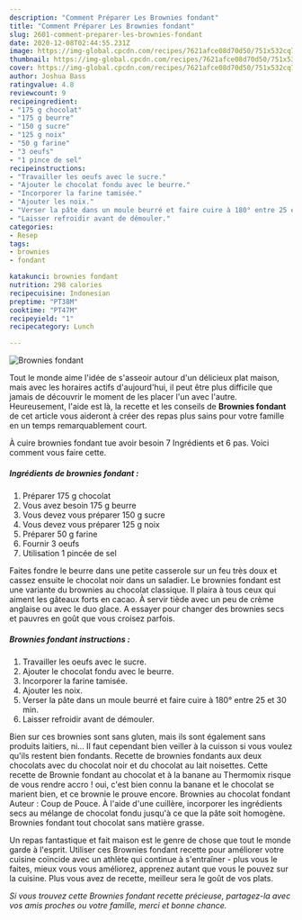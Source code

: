 ```yaml
---
description: "Comment Préparer Les Brownies fondant"
title: "Comment Préparer Les Brownies fondant"
slug: 2601-comment-preparer-les-brownies-fondant
date: 2020-12-08T02:44:55.231Z
image: https://img-global.cpcdn.com/recipes/7621afce08d70d50/751x532cq70/brownies-fondant-photo-principale-de-la-recette.jpg
thumbnail: https://img-global.cpcdn.com/recipes/7621afce08d70d50/751x532cq70/brownies-fondant-photo-principale-de-la-recette.jpg
cover: https://img-global.cpcdn.com/recipes/7621afce08d70d50/751x532cq70/brownies-fondant-photo-principale-de-la-recette.jpg
author: Joshua Bass
ratingvalue: 4.8
reviewcount: 9
recipeingredient:
- "175 g chocolat"
- "175 g beurre"
- "150 g sucre"
- "125 g noix"
- "50 g farine"
- "3 oeufs"
- "1 pince de sel"
recipeinstructions:
- "Travailler les oeufs avec le sucre."
- "Ajouter le chocolat fondu avec le beurre."
- "Incorporer la farine tamisée."
- "Ajouter les noix."
- "Verser la pâte dans un moule beurré et faire cuire à 180° entre 25 et 30 min."
- "Laisser refroidir avant de démouler."
categories:
- Resep
tags:
- brownies
- fondant

katakunci: brownies fondant 
nutrition: 298 calories
recipecuisine: Indonesian
preptime: "PT38M"
cooktime: "PT47M"
recipeyield: "1"
recipecategory: Lunch

---
```



![Brownies fondant](https://img-global.cpcdn.com/recipes/7621afce08d70d50/751x532cq70/brownies-fondant-photo-principale-de-la-recette.jpg)

Tout le monde aime l'idée de s'asseoir autour d'un délicieux plat maison, mais avec les horaires actifs d'aujourd'hui, il peut être plus difficile que jamais de découvrir le moment de les placer l'un avec l'autre. Heureusement, l'aide est là, la recette et les conseils de <strong> Brownies fondant </strong> de cet article vous aideront à créer des repas plus sains pour votre famille en un temps remarquablement court.

<!--inarticleads1-->

À cuire brownies fondant tue avoir besoin 7 Ingrédients et 6 pas. Voici comment vous faire cette.

##### Ingrédients de brownies fondant :

1. Préparer 175 g chocolat
1. Vous avez besoin 175 g beurre
1. Vous devez vous préparer 150 g sucre
1. Vous devez vous préparer 125 g noix
1. Préparer 50 g farine
1. Fournir 3 oeufs
1. Utilisation 1 pincée de sel


Faites fondre le beurre dans une petite casserole sur un feu très doux et cassez ensuite le chocolat noir dans un saladier. Le brownies fondant est une variante du brownies au chocolat classique. Il plaira à tous ceux qui aiment les gâteaux forts en cacao. À servir tiède avec un peu de crème anglaise ou avec le duo glace. A essayer pour changer des brownies secs et pauvres en goût que vous croisez parfois. 

<!--inarticleads2-->

##### Brownies fondant instructions :

1. Travailler les oeufs avec le sucre.
1. Ajouter le chocolat fondu avec le beurre.
1. Incorporer la farine tamisée.
1. Ajouter les noix.
1. Verser la pâte dans un moule beurré et faire cuire à 180° entre 25 et 30 min.
1. Laisser refroidir avant de démouler.


Bien sur ces brownies sont sans gluten, mais ils sont également sans produits laitiers, ni… Il faut cependant bien veiller à la cuisson si vous voulez qu&#39;ils restent bien fondants. Recette de brownies fondants aux deux chocolats avec du chocolat noir et du chocolat au lait noisettes. Cette recette de Brownie fondant au chocolat et à la banane au Thermomix risque de vous rendre accro ! oui, c&#39;est bien connu la banane et le chocolat se marient bien, et ce brownie le prouve encore. Brownies au chocolat fondant Auteur : Coup de Pouce. À l&#39;aide d&#39;une cuillère, incorporer les ingrédients secs au mélange de chocolat fondu jusqu&#39;à ce que la pâte soit homogène. Brownies fondant tout chocolat sans matière grasse. 

<!--inarticleads1-->

<p>
Un repas fantastique et fait maison est le genre de chose que tout le monde garde à l'esprit. Utiliser ces Brownies fondant recette pour améliorer votre cuisine coïncide avec un athlète qui continue à s'entraîner - plus vous le faites, mieux vous vous améliorez, apprenez autant que vous le pouvez sur la cuisine. Plus vous avez de recette, meilleur sera le goût de vos plats.
</p>

<p>
<i>Si vous trouvez cette Brownies fondant recette précieuse, partagez-la avec vos amis proches ou votre famille, merci et bonne chance.</i>
</p>
